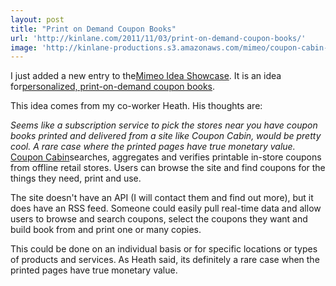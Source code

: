 ```yaml
---
layout: post
title: "Print on Demand Coupon Books"
url: 'http://kinlane.com/2011/11/03/print-on-demand-coupon-books/'
image: 'http://kinlane-productions.s3.amazonaws.com/mimeo/coupon-cabin-logo.png'
---
```


[<img src="http://kinlane-productions.s3.amazonaws.com/mimeo/coupon-cabin-logo.png" alt="" align="right" />][1]

I just added a new entry to the[Mimeo Idea Showcase][2]. It is an idea for[personalized, print-on-demand coupon books][3].

This idea comes from my co-worker Heath. His thoughts are:

_Seems like a subscription service to pick the stores near you have coupon books printed and delivered from a site like Coupon Cabin, would be pretty cool. A rare case where the printed pages have true monetary value._ [Coupon Cabin][1]searches, aggregates and verifies printable in-store coupons from offline retail stores. Users can browse the site and find coupons for the things they need, print and use.

The site doesn't have an API (I will contact them and find out more), but it does have an RSS feed. Someone could easily pull real-time data and allow users to browse and search coupons, select the coupons they want and build book from and print one or many copies.

This could be done on an individual basis or for specific locations or types of products and services. As Heath said, its definitely a rare case when the printed pages have true monetary value.

   [1]: http://www.couponcabin.com/printable-coupons/ (Coupon Cabin)
   [2]: http://developer.mimeo.com/projects/ideas.php (Mimeo Idea Shhowcase)
   [3]: http://developer.mimeo.com/projects/idea_detail.php?ID=25 (personalized print on demand coupon books)
